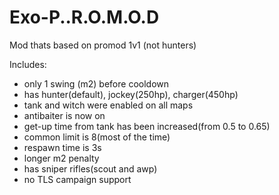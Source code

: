 # Exo-P..R.O.M.O.D
Mod thats based on promod 1v1 (not hunters)

Includes:
- only 1 swing (m2) before cooldown
- has hunter(default), jockey(250hp), charger(450hp)
- tank and witch were enabled on all maps
- antibaiter is now on
- get-up time from tank has been increased(from 0.5 to 0.65)
- common limit is 8(most of the time)
- respawn time is 3s
- longer m2 penalty
- has sniper rifles(scout and awp)
- no TLS campaign support
